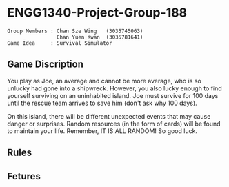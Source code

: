 # ENGG1340-Project-Group-188
```
Group Members : Chan Sze Wing   (3035745063)
                Chan Yuen Kwan  (3035781641)
Game Idea     : Survival Simulator 
```
## Game Discription
You play as Joe, an average and cannot be more average, who is so unlucky had gone into a shipwreck. However, you also lucky enough to find yourself surviving on an uninhabited island. Joe must survive for 100 days until the rescue team arrives to save him (don't ask why 100 days). 

On this island, there will be different unexpected events that may cause danger or surprises. Random resources (in the form of cards) will be found to maintain your life. Remember, IT IS ALL RANDOM! So good luck.
## Rules


## Fetures 
